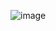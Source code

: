 ![image](https://user-images.githubusercontent.com/65759731/151509367-a44469ab-367b-4e00-b52b-995956aeaea2.png)
